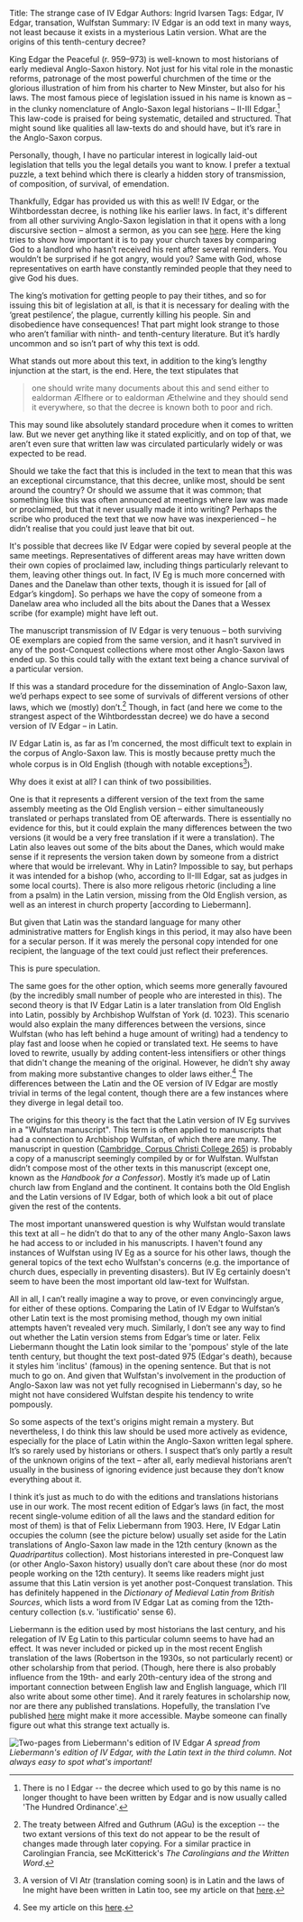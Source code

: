 Title: The strange case of IV Edgar
Authors: Ingrid Ivarsen
Tags: Edgar, IV Edgar, transation, Wulfstan
Summary: IV Edgar is an odd text in many ways, not least because it exists in a mysterious Latin version. What are the origins of this tenth-century decree?

King Edgar the Peaceful (r. 959–973) is well-known to most historians of early medieval Anglo-Saxon history. Not just for his vital role in the monastic reforms, patronage of the most powerful churchmen of the time or the glorious illustration of him from his charter to New Minster, but also for his laws. The most famous piece of legislation issued in his name is known as – in the clunky nomenclature of Anglo-Saxon legal historians – II-III Edgar.[^1] This law-code is praised for being systematic, detailed and structured. That might sound like qualities all law-texts do and should have, but it’s rare in the Anglo-Saxon corpus. 

[^1]: There is no I Edgar -- the decree which used to go by this name is no longer thought to have been written by Edgar and is now usually called 'The Hundred Ordinance'.

Personally, though, I have no particular interest in logically laid-out legislation that tells you the legal details you want to know. I prefer a textual puzzle, a text behind which there is clearly a hidden story of transmission, of composition, of survival, of emendation.

Thankfully, Edgar has provided us with this as well! IV Edgar, or the Wihtbordesstan decree, is nothing like his earlier laws. In fact, it's different from all other surviving Anglo-Saxon legislation in that it opens with a long discursive section – almost a sermon, as you can see [here](https://ingridfiv.github.io/ingridsblog/translation-of-iv-edgar.html). Here the king tries to show how important it is to pay your church taxes by comparing God to a landlord who hasn’t received his rent after several reminders. You wouldn’t be surprised if he got angry, would you? Same with God, whose representatives on earth have constantly reminded people that they need to give God his dues. 

The king’s motivation for getting people to pay their tithes, and so for issuing this bit of legislation at all, is that it is necessary for dealing with the ‘great pestilence’, the plague, currently killing his people. Sin and disobedience have consequences! That part might look strange to those who aren’t familiar with ninth- and tenth-century literature. But it’s hardly uncommon and so isn’t part of why this text is odd.

What stands out more about this text, in addition to the king’s lengthy injunction at the start, is the end. Here, the text stipulates that 

>one should write many documents about this and send either to ealdorman Ælfhere or to ealdorman Æthelwine and they should send it everywhere, so that the decree is known both to poor and rich.

This may sound like absolutely standard procedure when it comes to written law. But we never get anything like it stated explicitly, and on top of that, we aren’t even sure that written law was circulated particularly widely or was expected to be read. 

Should we take the fact that this is included in the text to mean that this was an exceptional circumstance, that this decree, unlike most, should be sent around the country? Or should we assume that it was common; that something like this was often announced at meetings where law was made or proclaimed, but that it never usually made it into writing? Perhaps the scribe who produced the text that we now have was inexperienced – he didn’t realise that you could just leave that bit out. 

It's possible that decrees like IV Edgar were copied by several people at the same meetings. Representatives of different areas may have written down their own copies of proclaimed law, including things particularly relevant to them, leaving other things out. In fact, IV Eg is much more concerned with Danes and the Danelaw than other texts, though it is issued for [all of Edgar’s kingdom]. So perhaps we have the copy of someone from a Danelaw area who included all the bits about the Danes that a Wessex scribe (for example) might have left out. 

The manuscript transmission of IV Edgar is very tenuous – both surviving OE exemplars are copied from the same version, and it hasn’t survived in any of the post-Conquest collections where most other Anglo-Saxon laws ended up. So this could tally with the extant text being a chance survival of a particular version. 

If this was a standard procedure for the dissemination of Anglo-Saxon law, we’d perhaps expect to see some of survivals of different versions of other laws, which we (mostly) don’t.[^2] Though, in fact (and here we come to the strangest aspect of the Wihtbordesstan decree) we do have a second version of IV Edgar – in Latin. 

[^2]: The treaty between Alfred and Guthrum (AGu) is the exception -- the two extant versions of this text do not appear to be the result of changes made through later copying. For a similar practice in Carolingian Francia, see McKitterick's *The Carolingians and the Written Word*.

IV Edgar Latin is, as far as I’m concerned, the most difficult text to explain in the corpus of Anglo-Saxon law. This is mostly because pretty much the whole corpus is in Old English (though with notable exceptions[^3]). 

Why does it exist at all? I can think of two possibilities. 

One is that it represents a different version of the text from the same assembly meeting as the Old English version – either simultaneously translated or perhaps translated from OE afterwards. There is essentially no evidence for this, but it could explain the many differences between the two versions (it would be a very free translation if it were a translation). The Latin also leaves out some of the bits about the Danes, which would make sense if it represents the version taken down by someone from a district where that would be irrelevant. Why in Latin? Impossible to say, but perhaps it was intended for a bishop (who, according to II-III Edgar, sat as judges in some local courts). There is also more religous rhetoric (including a line from a psalm) in the Latin version, missing from the Old English version, as well as an interest in church property [according to Liebermann].

But given that Latin was the standard language for many other administrative matters for English kings in this period, it may also have been for a secular person. If it was merely the personal copy intended for one recipient, the language of the text could just reflect their preferences. 

[^3]: A version of VI Atr (translation coming soon) is in Latin and the laws of Ine might have been written in Latin too, see my article on that [here](https://doi.org/10.1093/ehr/ceac003).

This is pure speculation. 

The same goes for the other option, which seems more generally favoured (by the incredibly small number of people who are interested in this). The second theory is that IV Edgar Latin is a later translation from Old English into Latin, possibly by Archbishop Wulfstan of York (d. 1023). This scenario would also explain the many differences between the versions, since Wulfstan (who has left behind a huge amount of writing) had a tendency to play fast and loose when he copied or translated text. He seems to have loved to rewrite, usually by adding content-less intensifiers or other things that didn't change the meaning of the original. However, he didn’t shy away from making more substantive changes to older laws either.[^4] The differences between the Latin and the OE version of IV Edgar are mostly trivial in terms of the legal content, though there are a few instances where they diverge in legal detail too. 

[^4]: See my article on this [here](https://doi.org/10.1111/emed.12473).

The origins for this theory is the fact that the Latin version of IV Eg survives in a "Wulfstan manuscript". This term is often applied to manuscripts that had a connection to Archbishop Wulfstan, of which there are many. The manuscript in question ([Cambridge, Corpus Christi College 265](https://parker.stanford.edu/parker/catalog/nh277tk2537)) is probably a copy of a manuscript seemingly compiled by or for Wulfstan. Wulfstan didn’t compose most of the other texts in this manuscript (except one, known as the *Handbook for a Confessor*). Mostly it’s made up of Latin church law from England and the continent. It contains both the Old English and the Latin versions of IV Edgar, both of which look a bit out of place given the rest of the contents. 

 The most important unanswered question is why Wulfstan would translate this text at all – he didn’t do that to any of the other many Anglo-Saxon laws he had access to or included in his manuscripts. I haven't found any instances of Wulfstan using IV Eg as a source for his other laws, though the general topics of the text echo Wulfstan's concerns (e.g. the importance of church dues, especially in preventing disasters). But IV Eg certainly doesn't seem to have been the most important old law-text for Wulfstan. 

All in all, I can’t really imagine a way to prove, or even convincingly argue, for either of these options. Comparing the Latin of IV Edgar to Wulfstan’s other Latin text is the most promising method, though my own initial attempts haven’t revealed very much. Similarly, I don’t see any way to find out whether the Latin version stems from Edgar’s time or later. Felix Liebermann thought the Latin look similar to the 'pompous' style of the late tenth century, but thought the text post-dated 975 (Edgar's death), because it styles him 'inclitus' (famous) in the opening sentence. But that is not much to go on. And given that Wulfstan's involvement in the production of Anglo-Saxon law was not yet fully recognised in Liebermann's day, so he might not have considered Wulfstan despite his tendency to write pompously. 

So some aspects of the text's origins might remain a mystery. But nevertheless, I do think this law should be used more actively as evidence, especially for the place of Latin within the Anglo-Saxon written legal sphere. It’s so rarely used by historians or others. I suspect that’s only partly a result of the unknown origins of the text – after all, early medieval historians aren’t usually in the business of ignoring evidence just because they don’t know everything about it. 

I think it’s just as much to do with the editions and translations historians use in our work. The most recent edition of Edgar’s laws (in fact, the most recent single-volume edition of all the laws and the standard edition for most of them) is that of Felix Liebermann from 1903. Here, IV Edgar Latin occupies the column (see the picture below) usually set aside for the Latin translations of Anglo-Saxon law made in the 12th century (known as the *Quadripartitus* collection). Most historians interested in pre-Conquest law (or other Anglo-Saxon history) usually don’t care about these (nor do most people working on the 12th century). It seems like readers might just assume that this Latin version is yet another post-Conquest translation. This has definitely happened in the *Dictionary of Medieval Latin from British Sources*, which lists a word from IV Edgar Lat as coming from the 12th-century collection (s.v. 'iustificatio' sense 6). 

Liebermann is the edition used by most historians the last century, and his relegation of IV Eg Latin to this particular column seems to have had an effect. It was never included or picked up in the most recent English translation of the laws (Robertson in the 1930s, so not particularly recent) or other scholarship from that period. (Though, here there is also probably influence from the 19th- and early 20th-century idea of the strong and important connection between English law and English language, which I’ll also write about some other time). And it rarely features in scholarship now, nor are there any published translations. Hopefully, the translation I’ve published [here](https://ingridfiv.github.io/ingridsblog/translation-of-iv-edgar.html) might make it more accessible. Maybe someone can finally figure out what this strange text actually is. 


![Two-pages from Liebermann's edition of IV Edgar]({static}/images/ivegLieb.png)
*A spread from Liebermann's edition of IV Edgar, with the Latin text in the third column. Not always easy to spot what's important!*